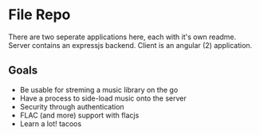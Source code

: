 # File Repo
There are two seperate applications here, each with it's own readme. Server contains an expressjs backend. Client is an angular (2) application.

## Goals
- Be usable for streming a music library on the go
- Have a process to side-load music onto the server
- Security through authentication
- FLAC (and more) support with flacjs
- Learn a lot! tacoos 